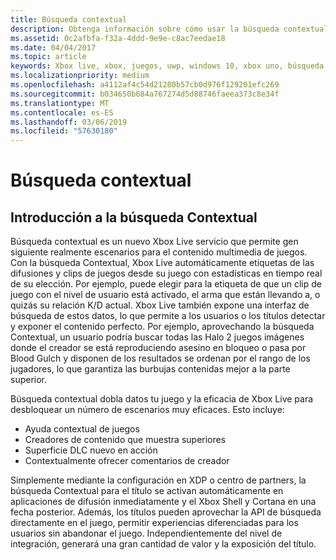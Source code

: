 ```yaml
---
title: Búsqueda contextual
description: Obtenga información sobre cómo usar la búsqueda contextual automáticamente las difusiones de etiqueta y clips de juegos con metadatos pertinentes.
ms.assetid: 0c2afbfa-f32a-4ddd-9e9e-c8ac7eedae18
ms.date: 04/04/2017
ms.topic: article
keywords: Xbox live, xbox, juegos, uwp, windows 10, xbox uno, búsqueda contextual, difusión, clip de juego
ms.localizationpriority: medium
ms.openlocfilehash: a4112af4c54d21280b57cb0d976f129201efc269
ms.sourcegitcommit: b034650b684a767274d5d88746faeea373c8e34f
ms.translationtype: MT
ms.contentlocale: es-ES
ms.lasthandoff: 03/06/2019
ms.locfileid: "57630180"
---
```

# <a name="contextual-search"></a>Búsqueda contextual

## <a name="introducing-contextual-search"></a>Introducción a la búsqueda Contextual
Búsqueda contextual es un nuevo Xbox Live servicio que permite gen siguiente realmente escenarios para el contenido multimedia de juegos.  Con la búsqueda Contextual, Xbox Live automáticamente etiquetas de las difusiones y clips de juegos desde su juego con estadísticas en tiempo real de su elección. Por ejemplo, puede elegir para la etiqueta de que un clip de juego con el nivel de usuario está activado, el arma que están llevando a, o quizás su relación K/D actual.  Xbox Live también expone una interfaz de búsqueda de estos datos, lo que permite a los usuarios o los títulos detectar y exponer el contenido perfecto.  Por ejemplo, aprovechando la búsqueda Contextual, un usuario podría buscar todas las Halo 2 juegos imágenes donde el creador se está reproduciendo asesino en bloqueo o pasa por Blood Gulch y disponen de los resultados se ordenan por el rango de los jugadores, lo que garantiza las burbujas contenidas mejor a la parte superior.  

Búsqueda contextual dobla datos tu juego y la eficacia de Xbox Live para desbloquear un número de escenarios muy eficaces.  Esto incluye:

* Ayuda contextual de juegos
* Creadores de contenido que muestra superiores
* Superficie DLC nuevo en acción
* Contextualmente ofrecer comentarios de creador

Simplemente mediante la configuración en XDP o centro de partners, la búsqueda Contextual para el título se activan automáticamente en aplicaciones de difusión inmediatamente y el Xbox Shell y Cortana en una fecha posterior.  Además, los títulos pueden aprovechar la API de búsqueda directamente en el juego, permitir experiencias diferenciadas para los usuarios sin abandonar el juego.  Independientemente del nivel de integración, generará una gran cantidad de valor y la exposición del título.
